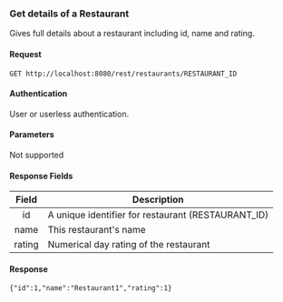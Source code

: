 ### Get details of a Restaurant
Gives full details about a restaurant including id, name and rating.

#### Request
`GET http://localhost:8080/rest/restaurants/RESTAURANT_ID`

#### Authentication
User or userless authentication.

#### Parameters
Not supported

#### Response Fields
| Field  | Description                                        |
|:------:|----------------------------------------------------|
|  id    | A unique identifier for restaurant (RESTAURANT_ID) |
|  name  | This restaurant's name                             |
| rating | Numerical day rating of the restaurant             |

#### Response
```{"id":1,"name":"Restaurant1","rating":1}```
